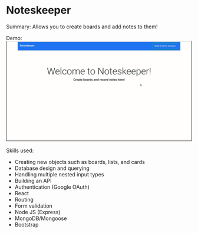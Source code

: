 # Noteskeeper

Summary:
Allows you to create boards and add notes to them!

Demo:
![](Notekeeper.gif)

Skills used:

- Creating new objects such as boards, lists, and cards  
- Database design and querying
- Handling multiple nested input types
- Building an API
- Authentication (Google OAuth)
- React
- Routing
- Form validation
- Node JS (Express)
- MongoDB/Mongoose
- Bootstrap
